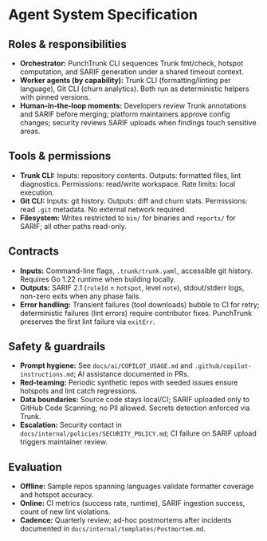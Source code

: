 # Agent System Specification

## Roles & responsibilities

- **Orchestrator:** PunchTrunk CLI sequences Trunk fmt/check, hotspot computation, and SARIF generation under a shared timeout context.
- **Worker agents (by capability):** Trunk CLI (formatting/linting per language), Git CLI (churn analytics). Both run as deterministic helpers with pinned versions.
- **Human‑in‑the‑loop moments:** Developers review Trunk annotations and SARIF before merging; platform maintainers approve config changes; security reviews SARIF uploads when findings touch sensitive areas.

## Tools & permissions

- **Trunk CLI:** Inputs: repository contents. Outputs: formatted files, lint diagnostics. Permissions: read/write workspace. Rate limits: local execution.
- **Git CLI:** Inputs: git history. Outputs: diff and churn stats. Permissions: read `.git` metadata. No external network required.
- **Filesystem:** Writes restricted to `bin/` for binaries and `reports/` for SARIF; all other paths read-only.

## Contracts

- **Inputs:** Command-line flags, `.trunk/trunk.yaml`, accessible git history. Requires Go 1.22 runtime when building locally.
- **Outputs:** SARIF 2.1 (`ruleId` = `hotspot`, level `note`), stdout/stderr logs, non-zero exits when any phase fails.
- **Error handling:** Transient failures (tool downloads) bubble to CI for retry; deterministic failures (lint errors) require contributor fixes. PunchTrunk preserves the first lint failure via `exitErr`.

## Safety & guardrails

- **Prompt hygiene:** See `docs/ai/COPILOT_USAGE.md` and `.github/copilot-instructions.md`; AI assistance documented in PRs.
- **Red‑teaming:** Periodic synthetic repos with seeded issues ensure hotspots and lint catch regressions.
- **Data boundaries:** Source code stays local/CI; SARIF uploaded only to GitHub Code Scanning; no PII allowed. Secrets detection enforced via Trunk.
- **Escalation:** Security contact in `docs/internal/policies/SECURITY_POLICY.md`; CI failure on SARIF upload triggers maintainer review.

## Evaluation

- **Offline:** Sample repos spanning languages validate formatter coverage and hotspot accuracy.
- **Online:** CI metrics (success rate, runtime), SARIF ingestion success, count of new lint violations.
- **Cadence:** Quarterly review; ad-hoc postmortems after incidents documented in `docs/internal/templates/Postmortem.md`.
